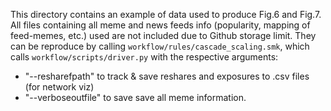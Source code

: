 This directory contains an example of data used to produce Fig.6 and Fig.7. 
All files containing all meme and news feeds info (popularity, mapping of feed-memes, etc.) used are not included due to Github storage limit. They can be reproduce by calling `workflow/rules/cascade_scaling.smk`, which calls `workflow/scripts/driver.py` with the respective arguments:
  - "--resharefpath" to track & save reshares and exposures to .csv files (for network viz) 
  - "--verboseoutfile" to save save all meme information.
